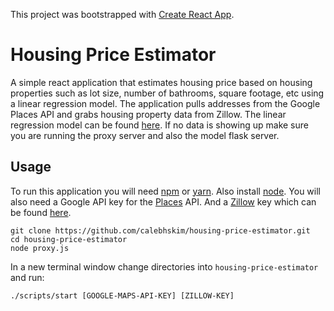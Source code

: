 This project was bootstrapped with [Create React App](https://github.com/facebookincubator/create-react-app).

# Housing Price Estimator
A simple react application that estimates housing price based on housing properties such as lot size, number of bathrooms, square footage, etc using a linear regression model. The application pulls addresses from the Google Places API and grabs housing property data from Zillow. The linear regression model can be found [here](https://github.com/joncatanio/housing-classifier). If no data is showing up make sure you are running the proxy server and also the model flask server.

## Usage
To run this application you will need [npm](https://www.npmjs.com/get-npm) or [yarn](https://yarnpkg.com/lang/en/docs/install/). Also install [node](https://nodejs.org/en/download/). You will also need a Google API key for the [Places](https://developers.google.com/maps/documentation/javascript/places-autocomplete) API. And a [Zillow](https://www.zillow.com/howto/api/APIOverview.htm) key which can be found [here](https://www.zillow.com/howto/api/APIOverview.htm).

```
git clone https://github.com/calebhskim/housing-price-estimator.git
cd housing-price-estimator
node proxy.js
```

In a new terminal window change directories into `housing-price-estimator` and run:
```
./scripts/start [GOOGLE-MAPS-API-KEY] [ZILLOW-KEY]
```
